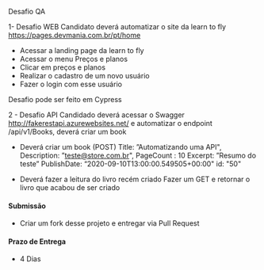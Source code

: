 Desafio QA 

1- Desafio WEB 
Candidato deverá automatizar o site da learn to fly https://pages.devmania.com.br/pt/home

- Acessar a landing page da learn to fly
- Acessar o menu Preços e planos 
- Clicar em preços e planos 
- Realizar o cadastro de um novo usuário
- Fazer o login com esse usuário 

Desafio pode ser feito em Cypress

2 - Desafio API 
Candidado deverá acessar o Swagger http://fakerestapi.azurewebsites.net/
e automatizar o endpoint /api/v1/Books, deverá criar um book 

- Deverá criar um book (POST)
Title: ”Automatizando uma API",
Description: ”teste@store.com.br",
PageCount : 10
Excerpt: ”Resumo do teste”
PublishDate: “2020-09-10T13:00:00.549505+00:00"
id: "50"

- Deverá fazer a leitura do livro recém criado
Fazer um GET e retornar o livro que acabou de ser criado

#### Submissão
 - Criar um fork desse projeto e entregar via Pull Request

#### Prazo de Entrega
 - 4 Dias
